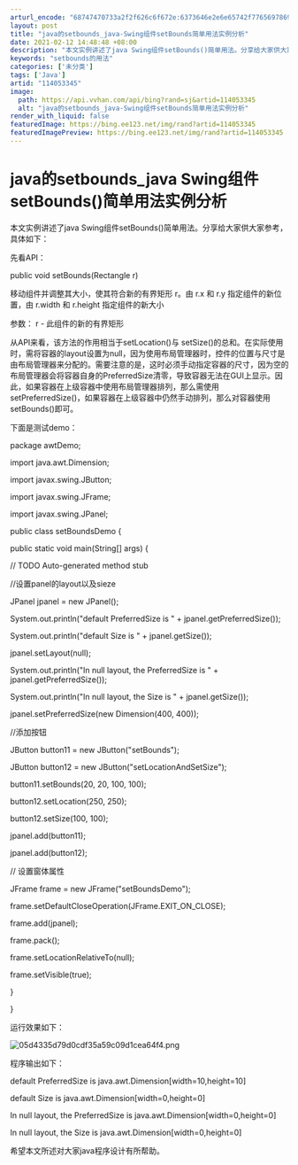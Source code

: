 ```yaml
---
arturl_encode: "68747470733a2f2f626c6f672e:6373646e2e6e65742f77656978696e5f33363033313034372f:61727469636c652f64657461696c732f313134303533333435"
layout: post
title: "java的setbounds_java-Swing组件setBounds简单用法实例分析"
date: 2021-02-12 14:48:48 +08:00
description: "本文实例讲述了java Swing组件setBounds()简单用法。分享给大家供大家参考，具体如下"
keywords: "setbounds的用法"
categories: ['未分类']
tags: ['Java']
artid: "114053345"
image:
  path: https://api.vvhan.com/api/bing?rand=sj&artid=114053345
  alt: "java的setbounds_java-Swing组件setBounds简单用法实例分析"
render_with_liquid: false
featuredImage: https://bing.ee123.net/img/rand?artid=114053345
featuredImagePreview: https://bing.ee123.net/img/rand?artid=114053345
---
```


# java的setbounds_java Swing组件setBounds()简单用法实例分析

本文实例讲述了java Swing组件setBounds()简单用法。分享给大家供大家参考，具体如下：

先看API：

public void setBounds(Rectangle r)

移动组件并调整其大小，使其符合新的有界矩形 r。由 r.x 和 r.y 指定组件的新位置，由 r.width 和 r.height 指定组件的新大小

参数： r - 此组件的新的有界矩形

从API来看，该方法的作用相当于setLocation()与 setSize()的总和。在实际使用时，需将容器的layout设置为null，因为使用布局管理器时，控件的位置与尺寸是由布局管理器来分配的。需要注意的是，这时必须手动指定容器的尺寸，因为空的布局管理器会将容器自身的PreferredSize清零，导致容器无法在GUI上显示。因此，如果容器在上级容器中使用布局管理器排列，那么需使用setPreferredSize()，如果容器在上级容器中仍然手动排列，那么对容器使用setBounds()即可。

下面是测试demo：

package awtDemo;

import java.awt.Dimension;

import javax.swing.JButton;

import javax.swing.JFrame;

import javax.swing.JPanel;

public class setBoundsDemo {

public static void main(String[] args) {

// TODO Auto-generated method stub

//设置panel的layout以及sieze

JPanel jpanel = new JPanel();

System.out.println("default PreferredSize is " + jpanel.getPreferredSize());

System.out.println("default Size is " + jpanel.getSize());

jpanel.setLayout(null);

System.out.println("In null layout, the PreferredSize is " + jpanel.getPreferredSize());

System.out.println("In null layout, the Size is " + jpanel.getSize());

jpanel.setPreferredSize(new Dimension(400, 400));

//添加按钮

JButton button11 = new JButton("setBounds");

JButton button12 = new JButton("setLocationAndSetSize");

button11.setBounds(20, 20, 100, 100);

button12.setLocation(250, 250);

button12.setSize(100, 100);

jpanel.add(button11);

jpanel.add(button12);

// 设置窗体属性

JFrame frame = new JFrame("setBoundsDemo");

frame.setDefaultCloseOperation(JFrame.EXIT_ON_CLOSE);

frame.add(jpanel);

frame.pack();

frame.setLocationRelativeTo(null);

frame.setVisible(true);

}

}

运行效果如下：

![05d4335d79d0cdf35a59c09d1cea64f4.png](https://i-blog.csdnimg.cn/blog_migrate/4bd56a85b9e83a0c262201fddf98a018.png)

程序输出如下：

default PreferredSize is java.awt.Dimension[width=10,height=10]

default Size is java.awt.Dimension[width=0,height=0]

In null layout, the PreferredSize is java.awt.Dimension[width=0,height=0]

In null layout, the Size is java.awt.Dimension[width=0,height=0]

希望本文所述对大家java程序设计有所帮助。